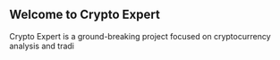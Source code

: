 ## Welcome to Crypto Expert
Crypto Expert is a ground-breaking project focused on cryptocurrency analysis and tradi